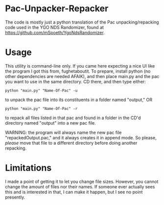 # Pac-Unpacker-Repacker
The code is mostly just a python translation of the Pac unpacking/repacking code used in the YGO NDS Randomizer, found at https://github.com/mSpoeth/YgoNdsRandomizer.

# Usage
This utility is command-line only. If you came here expecting a nice UI like the program I got this from, fughetaboutit. To prepare, install python (no other dependencies are needed AFAIK), and then place main.py and the pac you want to use in the same directory. CD there, and then type either:

``` python "main.py" "Name-Of-Pac" -u ```

to unpack the pac file into its constituents in a folder named "output," OR

``` python "main.py" "Name-Of-Pac" -r ```

to repack all files listed in that pac and found in a folder in the CD'd directory named "output" into a new pac file.

WARNING: the program will always name the new pac file "repackedOutput.pac," and it always creates it in append mode. So please, *please* move that file to a different directory before doing another repacking.

# Limitations
I made a point of getting it to let you change file sizes. However, you cannot change the amount of files nor their names. If someone ever actually sees this and is interested in that, I can make it happen, but I see no point presently.

